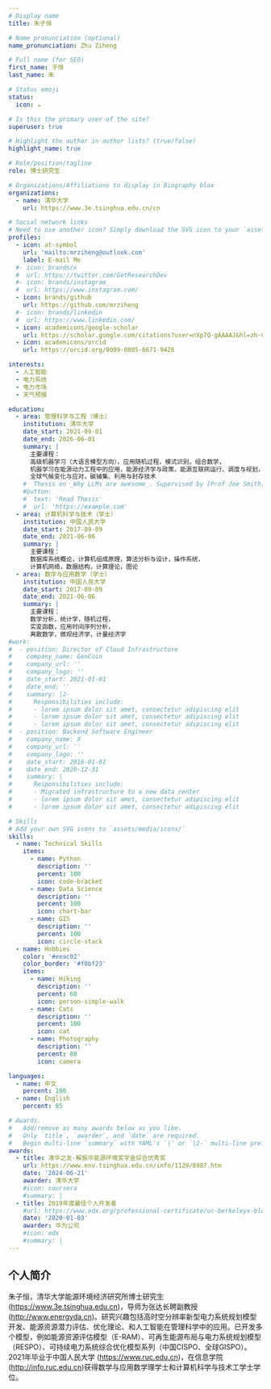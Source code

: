 ```yaml
---
# Display name
title: 朱子恒

# Name pronunciation (optional)
name_pronunciation: Zhu Ziheng

# Full name (for SEO)
first_name: 子恒
last_name: 朱

# Status emoji
status:
  icon: ☕️

# Is this the primary user of the site?
superuser: true

# Highlight the author in author lists? (true/false)
highlight_name: true

# Role/position/tagline
role: 博士研究生

# Organizations/Affiliations to display in Biography blox
organizations:
  - name: 清华大学
    url: https://www.3e.tsinghua.edu.cn/cn

# Social network links
# Need to use another icon? Simply download the SVG icon to your `assets/media/icons/` folder.
profiles:
  - icon: at-symbol
    url: 'mailto:mrziheng@outlook.com'
    label: E-mail Me
  #- icon: brands/x
  #  url: https://twitter.com/GetResearchDev
  #- icon: brands/instagram
  #  url: https://www.instagram.com/
  - icon: brands/github
    url: https://github.com/mrziheng
  #- icon: brands/linkedin
  #  url: https://www.linkedin.com/
  - icon: academicons/google-scholar
    url: https://scholar.google.com/citations?user=nXp7Q-gAAAAJ&hl=zh-CN
  - icon: academicons/orcid
    url: https://orcid.org/0009-0005-6671-9426

interests:
  - 人工智能
  - 电力系统
  - 电力市场
  - 天气预报

education:
  - area: 管理科学与工程（博士）
    institution: 清华大学
    date_start: 2021-09-01
    date_end: 2026-06-01
    summary: |
      主要课程：
      高级机器学习（大语言模型方向），应用随机过程，模式识别，组合数学，
      机器学习在能源动力工程中的应用，能源经济学与政策，能源互联网运行、调度与规划，
      全球气候变化与应对，碳捕集、利用与封存技术
    #  Thesis on _Why LLMs are awesome_. Supervised by [Prof Joe Smith](https://example.com). Presented papers at 5 IEEE conferences with the contributions being published in 2 Springer journals.
    #button:
    #  text: 'Read Thesis'
    #  url: 'https://example.com'
  - area: 计算机科学与技术（学士）
    institution: 中国人民大学
    date_start: 2017-09-09
    date_end: 2021-06-06
    summary: |
      主要课程：
      数据库系统概论，计算机组成原理，算法分析与设计，操作系统，
      计算机网络，数据结构，计算理论，图论
  - area: 数学与应用数学（学士）
    institution: 中国人民大学
    date_start: 2017-09-09
    date_end: 2021-06-06
    summary: |
      主要课程：
      数学分析，统计学，随机过程，
      实变函数，应用时间序列分析，
      离散数学，微观经济学，计量经济学
#work:
#  - position: Director of Cloud Infrastructure
#    company_name: GenCoin
#    company_url: ''
#    company_logo: ''
#    date_start: 2021-01-01
#    date_end: ''
#    summary: |2-
#      Responsibilities include:
#      - lorem ipsum dolor sit amet, consectetur adipiscing elit
#      - lorem ipsum dolor sit amet, consectetur adipiscing elit
#      - lorem ipsum dolor sit amet, consectetur adipiscing elit
#  - position: Backend Software Engineer
#    company_name: X
#    company_url: ''
#    company_logo: ''
#    date_start: 2016-01-01
#    date_end: 2020-12-31
#    summary: |
#      Responsibilities include:
#      - Migrated infrastructure to a new data center
#      - lorem ipsum dolor sit amet, consectetur adipiscing elit
#      - lorem ipsum dolor sit amet, consectetur adipiscing elit

# Skills
# Add your own SVG icons to `assets/media/icons/`
skills:
  - name: Technical Skills
    items:
      - name: Python
        description: ''
        percent: 100
        icon: code-bracket
      - name: Data Science
        description: ''
        percent: 100
        icon: chart-bar
      - name: GIS
        description: ''
        percent: 100
        icon: circle-stack
  - name: Hobbies
    color: '#eeac02'
    color_border: '#f0bf23'
    items:
      - name: Hiking
        description: ''
        percent: 60
        icon: person-simple-walk
      - name: Cats
        description: ''
        percent: 100
        icon: cat
      - name: Photography
        description: ''
        percent: 80
        icon: camera

languages:
  - name: 中文
    percent: 100
  - name: English
    percent: 85

# Awards.
#   Add/remove as many awards below as you like.
#   Only `title`, `awarder`, and `date` are required.
#   Begin multi-line `summary` with YAML's `|` or `|2-` multi-line prefix and indent 2 spaces below.
awards:
  - title: 清华之友-解振华能源环境奖学金综合优秀奖
    url: https://www.env.tsinghua.edu.cn/info/1129/8987.htm
    date: '2024-06-21'
    awarder: 清华大学
    #icon: coursera
    #summary: |
  - title: 2019年度最佳个人开发者
    #url: https://www.edx.org/professional-certificate/uc-berkeleyx-blockchain-fundamentals
    date: '2020-01-03'
    awarder: 华为公司
    #icon: edx
    #summary: |
---
```


## 个人简介

朱子恒，清华大学能源环境经济研究所博士研究生 (https://www.3e.tsinghua.edu.cn)，导师为张达长聘副教授 (http://www.energyda.cn)。研究兴趣包括高时空分辨率新型电力系统规划模型开发、能源资源潜力评估、优化理论、和人工智能在管理科学中的应用。已开发多个模型，例如能源资源评估模型（E-RAM）、可再生能源布局与电力系统规划模型（RESPO）、可持续电力系统综合优化模型系列（中国CISPO、全球GISPO）。2021年毕业于中国人民大学 (https://www.ruc.edu.cn)，在信息学院(http://info.ruc.edu.cn)获得数学与应用数学理学士和计算机科学与技术工学士学位。